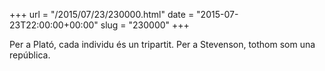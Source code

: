 +++
url = "/2015/07/23/230000.html"
date = "2015-07-23T22:00:00+00:00"
slug = "230000"
+++

Per a Plató, cada individu és un tripartit. Per a Stevenson, tothom som una república.

